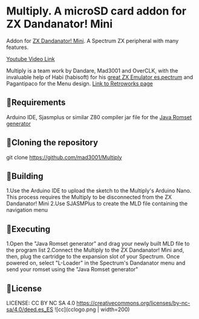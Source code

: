 # Multiply. A microSD card addon for ZX Dandanator! Mini
Addon for [ZX Dandanator! Mini](http://www.dandare.es/Proyectos_Dandare/ZX_Dandanator!_Mini.html). A Spectrum ZX peripheral with many features.

[Youtube Video Link](https://www.youtube.com/watch?v=IbOcqb44hSs)

Multiply is a team work by Dandare, Mad3001 and OverCLK, with the invaluable help of Habi (habisoft) for his [great ZX Emulator es.pectrum](http://www.habisoft.com/espectrum/) and Pagantipaco for the Menu design. [Link to Retroworks page](http://www.retroworks.es/index.php)

## :small_blue_diamond:Requirements
Arduino IDE, Sjasmplus or similar Z80 compiler
jar file for the [Java Romset generator](https://github.com/teiram/dandanator-mini.git)


## :small_blue_diamond:Cloning the repository
 git clone https://github.com/mad3001/Multiply

 
## :small_blue_diamond:Building
 1.Use the Arduino IDE to upload the sketch to the Multiply's Arduino Nano. This process requires the Multiply to be disconnected from the ZX Dandanator! Mini
 2.Use SJASMPlus to create the MLD file containing the navigation menu

 
## :small_blue_diamond:Executing
 1.Open the "Java Romset generator" and drag your newly built MLD file to the program list
 2.Connect the Multiply to the ZX Dandanator! Mini and, then, plug the cartridge to the expansion slot of your Spectrum. Once powered on, select "L-Loader" in the Spectrum's Dandanator menu and send your romset using the "Java Romset generator"
 
## :small_blue_diamond:License
 LICENSE: CC BY NC SA 4.0
 https://creativecommons.org/licenses/by-nc-sa/4.0/deed.es_ES
 ![cc](cclogo.png | width=200)
